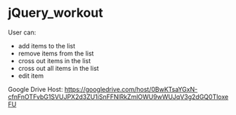 # jQuery_workout

User can:

- add items to the list
- remove items from the list
- cross out items in the list
- cross out all items in the list
- edit item

Google Drive Host: https://googledrive.com/host/0BwKTsaYGxN-cfnFnOTFvbG1SVUJPX2d3ZU1iSnFFNlRkZmlOWU9wWUJqV3g2dGQ0TloxeFU
